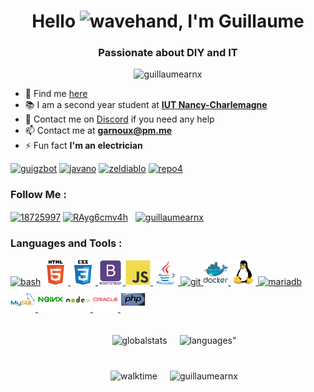 <h1 align="center">Hello <img src="https://raw.githubusercontent.com/MartinHeinz/MartinHeinz/master/wave.gif" width="30px" alt="wavehand">, I'm Guillaume</h1>
<h3 align="center">Passionate about DIY and IT</h3>
<p align="center"> <img src="https://komarev.com/ghpvc/?username=guillaumearnx&label=Visitors&color=009dff&style=flat" alt="guillaumearnx"/></p>

- 🔭 Find me [here](https://garnx.fr/)
- 📚 I am a second year student at [**IUT Nancy-Charlemagne**](https://iut-charlemagne.univ-lorraine.fr/)
- 🤝 Contact me on [Discord](https://discord.gg/THZpXCKvpB) if you need any help
- 📫 Contact me at [**garnoux@pm.me**](mailto:garnoux@pm.me)
- ⚡ Fun fact **I'm an electrician**

<div>
<a href="https://github.com/guillaumearnx/guigzbot"><img alt="guigzbot" src="https://github-readme-stats.vercel.app/api/pin/?username=guillaumearnx&repo=guigzbot&theme=dark&icon_color=a" height="130"></a>
<a href="https://github.com/guillaumearnx/JavaNo"><img alt="javano" src="https://github-readme-stats.vercel.app/api/pin/?username=guillaumearnx&repo=javano&theme=dark&icon_color=a" height="130"></a>
<a href="https://github.com/arnoux23u-IUTNC/2021_COO_Zeldiablo"><img alt="zeldiablo" src="https://github-readme-stats.vercel.app/api/pin/?username=arnoux23u-IUTNC&repo=2021_COO_Zeldiablo&theme=dark&icon_color=a" height="130"></a>
<a href="https://github.com/arnoux23u-IUTNC/Presque_24h_des_IUTs_2021"><img alt="repo4" src="https://github-readme-stats.vercel.app/api/pin/?username=arnoux23u-IUTNC&repo=Presque_24h_des_IUTs_2021&theme=dark&icon_color=a" height="130"></a>
</div>

<h3>Follow Me :</h3>
<p>
    <a href="https://stackoverflow.com/users/13652668" target="blank"><img align="center" src="https://upload.wikimedia.org/wikipedia/commons/e/ef/Stack_Overflow_icon.svg" alt="18725997" width="40" /></a>
    <a href="https://discord.com/users/629786143906594828" target="blank"><img align="center" src="https://cdn.icon-icons.com/icons2/2108/PNG/512/discord_icon_130958.png" alt="RAyg6cmv4h" style="margin-right: 8px" height="30" width="30" /></a>
    <a href="https://instagram.com/guillaumearnx" target="blank"><img align="center" src="https://cdn.icon-icons.com/icons2/836/PNG/512/Instagram_icon-icons.com_66804.png" alt="guillaumearnx" height="30" width="30" /></a>
</p>

<h3>Languages and Tools :</h3>
<p>
    <a href="https://www.gnu.org/software/bash/" target="_blank"><img src="https://www.vectorlogo.zone/logos/gnu_bash/gnu_bash-icon.svg" alt="bash" width="40" height="40"/></a>
    <a href="https://www.w3.org/html/" rel="nofollow"> <img src="https://raw.githubusercontent.com/devicons/devicon/master/icons/html5/html5-original-wordmark.svg" alt="html5" width="40" height="40" style="max-width: 100%;"> </a>    
    <a href="https://www.w3schools.com/css/" target="_blank"> <img src="https://raw.githubusercontent.com/devicons/devicon/master/icons/css3/css3-original-wordmark.svg" alt="css3" width="40" height="40"/> </a>
    <a href="https://getbootstrap.com" target="_blank"> <img src="https://raw.githubusercontent.com/devicons/devicon/master/icons/bootstrap/bootstrap-plain-wordmark.svg" alt="bootstrap" width="40" height="40"/> </a>
    <a href="https://developer.mozilla.org/en-US/docs/Web/JavaScript" target="_blank"> <img src="https://raw.githubusercontent.com/devicons/devicon/master/icons/javascript/javascript-original.svg" alt="javascript" width="40" height="40"/> </a>
    <a href="https://www.java.com" target="_blank"> <img src="https://raw.githubusercontent.com/devicons/devicon/master/icons/java/java-original.svg" alt="java" width="40" height="40"/> </a>
    <a href="https://git-scm.com/" target="_blank"> <img src="https://www.vectorlogo.zone/logos/git-scm/git-scm-icon.svg" alt="git" width="40" height="40"/> </a>
    <a href="https://www.docker.com/" target="_blank"> <img src="https://raw.githubusercontent.com/devicons/devicon/master/icons/docker/docker-original-wordmark.svg" alt="docker" width="40" height="40"/> </a>
    <a href="https://www.linux.org/" target="_blank"> <img src="https://raw.githubusercontent.com/devicons/devicon/master/icons/linux/linux-original.svg" alt="linux" width="40" height="40"/> </a>
    <a href="https://mariadb.org/" target="_blank"> <img src="https://www.vectorlogo.zone/logos/mariadb/mariadb-icon.svg" alt="mariadb" width="40" height="40"/> </a>
    <a href="https://www.mysql.com/" target="_blank"> <img src="https://raw.githubusercontent.com/devicons/devicon/master/icons/mysql/mysql-original-wordmark.svg" alt="mysql" width="40" height="40"/> </a>
    <a href="https://www.nginx.com" target="_blank"> <img src="https://raw.githubusercontent.com/devicons/devicon/master/icons/nginx/nginx-original.svg" alt="nginx" width="40" height="40"/></a>
    <a href="https://nodejs.org" target="_blank"> <img src="https://raw.githubusercontent.com/devicons/devicon/master/icons/nodejs/nodejs-original-wordmark.svg" alt="nodejs" width="40" height="40"/> </a>
    <a href="https://www.oracle.com/" target="_blank"> <img src="https://raw.githubusercontent.com/devicons/devicon/master/icons/oracle/oracle-original.svg" alt="oracle" width="40" height="40"/> </a>
    <a href="https://www.php.net" target="_blank"> <img src="https://raw.githubusercontent.com/devicons/devicon/master/icons/php/php-original.svg" alt="php" width="40" height="40"/></a>
</p>

<div style="display: flex; justify-content: center;padding: 20px 0">
    <img alt="globalstats" style="padding:0 20px" src="https://github-readme-stats.vercel.app/api?username=guillaumearnx&show_icons=true&count_private=true&include_all_commits=true&theme=dark&icon_color=a">
    <img alt=languages" src="https://github-readme-stats.vercel.app/api/top-langs/?username=guillaumearnx&layout=compact&theme=dark">
</div>
<div style="display: flex; justify-content: center;padding: 20px 0">
<img style="padding:0 20px" alt="walktime" src="https://github-readme-stats.vercel.app/api/wakatime?username=guillaumearnx&cache_seconds=1800&custom_title=Coding Time&theme=dark&title_color=a">
<img src="https://github-readme-streak-stats.herokuapp.com/?user=guillaumearnx&theme=dark" alt="guillaumearnx"/>
</div>